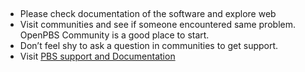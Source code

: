 ## 
* Please check documentation of the software and explore web
* Visit communities and see if someone encountered same problem. OpenPBS Community is a good place to start.
* Don’t feel shy to ask a question in communities to get support. 
* Visit [PBS support and Documentation](https://www.altair.com/pbs-works-documentation/)
